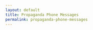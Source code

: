 ```yaml
---
layout: default
title: Propaganda Phone Messages
permalink: propaganda-phone-messages
---
```

<!-- Add an essay or interpretive material below this line,
using HTML or markdown.  Do not modify this file above this line -->
